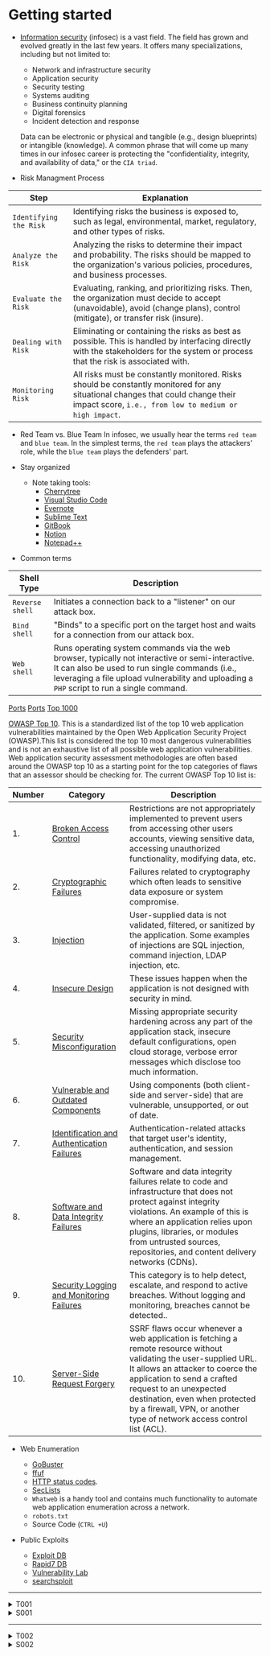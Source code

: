 # Getting started

- [Information security](https://en.wikipedia.org/wiki/Information_security) (infosec) is a vast field. The field has grown and evolved greatly in the last few years. It offers many specializations, including but not limited to:
	-   Network and infrastructure security
	-   Application security
	-   Security testing
	-   Systems auditing
	-   Business continuity planning
	-   Digital forensics
	-   Incident detection and response
	
	Data can be electronic or physical and tangible (e.g., design blueprints) or intangible (knowledge). A common phrase that will come up many times in our infosec career is protecting the "confidentiality, integrity, and availability of data," or the `CIA triad`.

- Risk Managment Process

| Step | Explanation |
| ---- | --- |
| `Identifying the Risk` | Identifying risks the business is exposed to, such as legal, environmental, market, regulatory, and other types of risks.|
| `Analyze the Risk` | Analyzing the risks to determine their impact and probability. The risks should be mapped to the organization's various policies, procedures, and business processes.|
| `Evaluate the Risk` | Evaluating, ranking, and prioritizing risks. Then, the organization must decide to accept (unavoidable), avoid (change plans), control (mitigate), or transfer risk (insure).|
| `Dealing with Risk` | Eliminating or containing the risks as best as possible. This is handled by interfacing directly with the stakeholders for the system or process that the risk is associated with. |
| `Monitoring Risk` | All risks must be constantly monitored. Risks should be constantly monitored for any situational changes that could change their impact score, `i.e., from low to medium or high impact`.|

- Red Team vs. Blue Team
In infosec, we usually hear the terms `red team` and `blue team`. In the simplest terms, the `red team` plays the attackers' role, while the `blue team` plays the defenders' part.

- Stay organized
	- Note taking tools:
		- [Cherrytree](https://www.giuspen.com/cherrytree)
		- [Visual Studio Code](https://code.visualstudio.com)
		- [Evernote](https://evernote.com)
		- [Sublime Text](https://www.sublimetext.com)
		- [GitBook](https://www.gitbook.com)
		- [Notion](https://www.notion.so)
		- [Notepad++](https://notepad-plus-plus.org/downloads)

- Common terms

| **Shell Type** | **Description** |
| --- | --- |
| `Reverse shell` | Initiates a connection back to a "listener" on our attack box. |
| `Bind shell` | "Binds" to a specific port on the target host and waits for a connection from our attack box. |
| `Web shell` | Runs operating system commands via the web browser, typically not interactive or semi-interactive. It can also be used to run single commands (i.e., leveraging a file upload vulnerability and uploading a `PHP` script to run a single command.|

[Ports](https://web.mit.edu/rhel-doc/4/RH-DOCS/rhel-sg-en-4/ch-ports.html)
[Ports](https://packetlife.net/media/library/23/common-ports.pdf)
[Top 1000](https://nullsec.us/top-1-000-tcp-and-udp-ports-nmap-default/)

[OWASP Top 10](https://owasp.org/www-project-top-ten/). This is a standardized list of the top 10 web application vulnerabilities maintained by the Open Web Application Security Project (OWASP).This list is considered the top 10 most dangerous vulnerabilities and is not an exhaustive list of all possible web application vulnerabilities. Web application security assessment methodologies are often based around the OWASP top 10 as a starting point for the top categories of flaws that an assessor should be checking for. The current OWASP Top 10 list is:

| Number | Category | Description |
| --- | --- | --- |
| 1. | [Broken Access Control](https://owasp.org/Top10/A01_2021-Broken_Access_Control/) | Restrictions are not appropriately implemented to prevent users from accessing other users accounts, viewing sensitive data, accessing unauthorized functionality, modifying data, etc. |
| 2. | [Cryptographic Failures](https://owasp.org/Top10/A02_2021-Cryptographic_Failures/) | Failures related to cryptography which often leads to sensitive data exposure or system compromise. |
| 3. | [Injection](https://owasp.org/Top10/A03_2021-Injection/) | User-supplied data is not validated, filtered, or sanitized by the application. Some examples of injections are SQL injection, command injection, LDAP injection, etc.|
| 4. | [Insecure Design](https://owasp.org/Top10/A04_2021-Insecure_Design/) | These issues happen when the application is not designed with security in mind.|
| 5. | [Security Misconfiguration](https://owasp.org/Top10/A05_2021-Security_Misconfiguration/) | Missing appropriate security hardening across any part of the application stack, insecure default configurations, open cloud storage, verbose error messages which disclose too much information. |
| 6. | [Vulnerable and Outdated Components](https://owasp.org/Top10/A06_2021-Vulnerable_and_Outdated_Components/) | Using components (both client-side and server-side) that are vulnerable, unsupported, or out of date. |
| 7. | [Identification and Authentication Failures](https://owasp.org/Top10/A07_2021-Identification_and_Authentication_Failures/) | Authentication-related attacks that target user's identity, authentication, and session management. |
| 8. | [Software and Data Integrity Failures](https://owasp.org/Top10/A08_2021-Software_and_Data_Integrity_Failures/) | Software and data integrity failures relate to code and infrastructure that does not protect against integrity violations. An example of this is where an application relies upon plugins, libraries, or modules from untrusted sources, repositories, and content delivery networks (CDNs). |
| 9. | [Security Logging and Monitoring Failures](https://owasp.org/Top10/A09_2021-Security_Logging_and_Monitoring_Failures/) | This category is to help detect, escalate, and respond to active breaches. Without logging and monitoring, breaches cannot be detected.. |
| 10. | [Server-Side Request Forgery](https://owasp.org/Top10/A10_2021-Server-Side_Request_Forgery_%28SSRF%29/) | SSRF flaws occur whenever a web application is fetching a remote resource without validating the user-supplied URL. It allows an attacker to coerce the application to send a crafted request to an unexpected destination, even when protected by a firewall, VPN, or another type of network access control list (ACL).|

- Web Enumeration
	- [GoBuster](https://github.com/OJ/gobuster)
	- [ffuf](https://github.com/ffuf/ffuf) 
	- [HTTP status codes](https://en.wikipedia.org/wiki/List_of_HTTP_status_codes). 
	- [SecLists](https://github.com/danielmiessler/SecLists)
	- `Whatweb` is a handy tool and contains much functionality to automate web application enumeration across a network.
	- `robots.txt`
	- Source Code (`CTRL +U`)

- Public Exploits
	- [Exploit DB](https://www.exploit-db.com)
	- [Rapid7 DB](https://www.rapid7.com/db/)
	- [Vulnerability Lab](https://www.vulnerability-lab.com)
	- [searchsploit](https://github.com/offensive-security/exploitdb)


---

<details>
  <summary>T001</summary>
  
  ```
	 Target: 10.129.62.97

	1. Perform an Nmap scan of the target. What is the version of the service that is running on port 8080?
		- Apache Tomcat

	2. Perform an Nmap scan of the target and identify the non-default port that the telnet service running on.
		- 2323

	3. List the SMB shares available on the target host. Connect to the available share as the bob user. Once connected, access the folder called 'flag' and submit the contents of the flag.txt file.
		- dceece590f3284c3866305eb2473d099
  ```

</details>


<details>
  <summary>S001</summary>
  
  ```bash
	┌──(x0r㉿kreatur-der-nacht)-[~]
	└─$ nmap -sC -sV -p- 10.129.160.49 -oN 1.txt
	Starting Nmap 7.92 ( https://nmap.org ) at 2022-06-28 21:38 CEST
	...
	...
	┌──(x0r㉿kreatur-der-nacht)-[~]
	└─$ cat 1.txt | grep 8080
	8080/tcp open  http        Apache Tomcat

	┌──(x0r㉿kreatur-der-nacht)-[~]
	└─$ cat 1.txt | grep telnet
	2323/tcp open  telnet      Linux telnetd

	┌──(x0r㉿kreatur-der-nacht)-[~]
	└─$  smbclient -U bob \\\\10.129.62.104\\users
	Password for [WORKGROUP\bob]:
	Try "help" to get a list of possible commands.
	smb: \> ls
	  .                                   D        0  Fri Feb 26 00:06:52 2021
	  ..                                  D        0  Thu Feb 25 21:05:31 2021
	  flag                                D        0  Fri Feb 26 00:09:26 2021
	  bob                                 D        0  Thu Feb 25 22:42:23 2021

			4062912 blocks of size 1024. 944784 blocks available
	smb: \> cd flag
	smb: \flag\> ls
	  .                                   D        0  Fri Feb 26 00:09:26 2021
	  ..                                  D        0  Fri Feb 26 00:06:52 2021
	  flag.txt                            N       33  Fri Feb 26 00:09:26 2021

			4062912 blocks of size 1024. 944784 blocks available
	smb: \flag\> get flag.txt
	getting file \flag\flag.txt of size 33 as flag.txt (0.2 KiloBytes/sec) (average 0.2 KiloBytes/sec)
	smb: \flag\> exit

	┌──(x0r㉿kreatur-der-nacht)-[~]
	└─$ cat flag.txt           
	dceece590f3284c3866305eb2473d099
    }
  ```
</details>

---


<details>
  <summary>T002</summary>
  
  ```
	 Target: 206.189.25.173:32360

	1. Try running some of the web enumeration techniques you learned in this section on the server above, and use the info you get to get the flag.
		- HTB{w3b_3num3r4710n_r3v34l5_53cr375}

  ```

</details>

<details>
  <summary>S002</summary>
  
  ```
	navigate to /robots.txt
	![[Pasted image 20220628234958.png]]
	inspect the source code of the admin page
	![[Pasted image 20220628235049.png]]
	log in
	![[Pasted image 20220628235157.png]]
  ```

</details>
